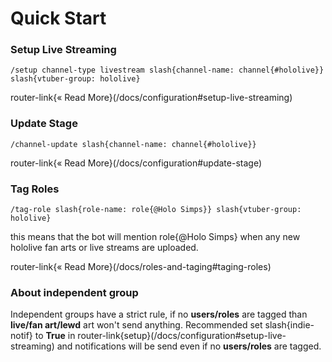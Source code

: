   # Quick Start

  ### Setup Live Streaming
  ```slash
  /setup channel-type livestream slash{channel-name: channel{#hololive}} slash{vtuber-group: hololive}
  ```
  router-link{« Read More}(/docs/configuration#setup-live-streaming)

  ### Update Stage
  ```slash
  /channel-update slash{channel-name: channel{#hololive}}
  ```
  router-link{« Read More}(/docs/configuration#update-stage)

  ### Tag Roles
  ```slash
  /tag-role slash{role-name: role{@Holo Simps}} slash{vtuber-group: hololive}
  ```
  this means that the bot will mention role{@Holo Simps} when any new hololive fan arts or live streams are uploaded. 
  
  router-link{« Read More}(/docs/roles-and-taging#taging-roles)

  ### About independent group
  Independent groups have a strict rule, if no **users/roles** are tagged than **live/fan art/lewd** art won't send anything. Recommended set slash{indie-notif} to **True** in router-link{setup}(/docs/configuration#setup-live-streaming) and notifications will be send even if no **users/roles** are tagged. 

  